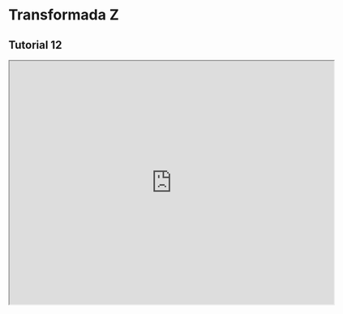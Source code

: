 # Transformada Z


<!-- ## Problemas 12

<iframe src="https://drive.google.com/file/d/1X8RIrAA2CutK-oqhPV_zl4fHqClF87V3/preview" width="640" height="480" allow="autoplay"></iframe> -->

## Tutorial 12

<iframe src="https://drive.google.com/file/d/1FKFBFiYtvYDpFFLCVq3_HgdGwym7oo-E/preview" width="640" height="480" allow="autoplay"></iframe>


